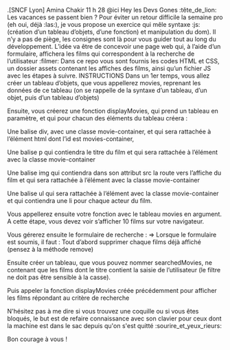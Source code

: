 .[SNCF Lyon] Amina Chakir
  11 h 28
@ici Hey les Devs Gones :tête_de_lion: Les vacances se passent bien ?
Pour éviter un retour difficile la semaine pro (eh oui, déjà :las:), je vous propose un exercice qui mêle syntaxe :js: (création d’un tableau d’objets, d’une fonction) et manipulation du dom). Il n’y a pas de piège, les consignes sont là pour vous guider tout au long du développement.
L’idée va être de concevoir une page web qui, à l’aide d’un formulaire, affichera les films qui correspondent à la recherche de l’utilisateur :filmer:
Dans ce repo vous sont fournis les codes HTML et CSS, un dossier assets contenant les affiches des films, ainsi qu’un fichier JS avec les étapes à suivre.
INSTRUCTIONS
Dans un 1er temps, vous allez créer un tableau d’objets, que vous appellerez movies, reprenant les données de ce tableau (on se rappelle de la syntaxe d’un tableau, d’un objet, puis d’un tableau d’objets)






Ensuite, vous créerez une fonction displayMovies, qui prend un tableau en paramètre, et qui pour chacun des éléments du tableau créera :

Une balise div, avec une classe movie-container, et qui sera rattachée à l’élément html dont l’id est movies-container,

Une balise p qui contiendra le titre du film et qui sera rattachée à l’élément avec la classe movie-container

Une balise img qui contiendra dans son attribut src la route vers l’affiche du film et qui sera rattachée à l’élément avec la classe movie-container

Une balise ul qui sera rattachée à l’élément avec la classe movie-container et qui contiendra une li pour chaque acteur du film.

Vous appellerez ensuite votre fonction avec le tableau movies en argument. A cette étape, vous devez voir s’afficher 10 films sur votre navigateur.

Vous gérerez ensuite le formulaire de recherche :
=> Lorsque le formulaire est soumis, il faut :
Tout d’abord supprimer chaque films déjà affiché (pensez à la méthode remove)

Ensuite créer un tableau, que vous pouvez nommer searchedMovies, ne contenant que les films dont le titre contient la saisie de l’utilisateur (le filtre ne doit pas être sensible à la casse).

Puis appeler la fonction displayMovies créée précédemment pour afficher les films répondant au critère de recherche

N'hésitez pas à me dire si vous trouvez une coquille ou si vous êtes bloqués, le but est de refaire connaissance avec son clavier pour ceux dont la machine est dans le sac depuis qu'on s'est quitté :sourire_et_yeux_rieurs:

Bon courage à vous !